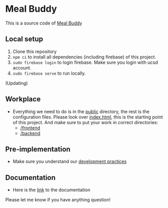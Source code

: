 # Meal Buddy

This is a source code of [Meal Buddy](https://meal-prep-web-app.web.app/)

## Local setup

1. Clone this repository
2. `npm ci` to install all dependencies (including firebase) of this project.
3. `sudo firebase login` to login firebase. Make sure you login with ucsd account.
4. `sudo firebase serve` to run locally.

(Updating)

## Workplace

- Everything we need to do is in the [public](https://github.com/cse110-fa21-group28/meal-prep-app/tree/main/public) directory, the rest is the configuration files. Please look over [index.html](https://github.com/cse110-fa21-group28/meal-prep-app/blob/main/public/index.html), this is the starting point of this project. And make sure to put your work in correct directories:
  + [/frontend](https://github.com/cse110-fa21-group28/meal-prep-app/tree/main/public/frontend)
  + [/backend](https://github.com/cse110-fa21-group28/meal-prep-app/tree/main/public/backend)

## Pre-implementation

- Make sure you understand our [development practices](https://docs.google.com/document/d/1dFS2DS8PwIx1vWgwY4m3hb6lBa2rxWlP7e4EZS3B-WE/edit)

## Documentation

- Here is the [link](https://cse110-fa21-group28.github.io/meal-buddy/) to the documentation

Please let me know if you have anything question!
